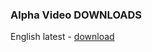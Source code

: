 ### Alpha Video DOWNLOADS

English latest - [download](https://download.andrewstech.me/files/YOUTUBE_FOR_ALEXA_2021-603a23720487ec001c4e4cb9.vf)

